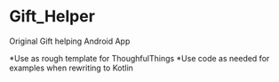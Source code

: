 # Gift_Helper
Original Gift helping Android App

*Use as rough template for ThoughfulThings
*Use code as needed for examples when rewriting to Kotlin
